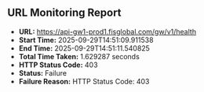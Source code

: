 ## URL Monitoring Report

- **URL:** https://api-gw1-prod1.fisglobal.com/gw/v1/health
- **Start Time:** 2025-09-29T14:51:09.911538
- **End Time:** 2025-09-29T14:51:11.540825
- **Total Time Taken:** 1.629287 seconds
- **HTTP Status Code:** 403
- **Status:** Failure
- **Failure Reason:** HTTP Status Code: 403
